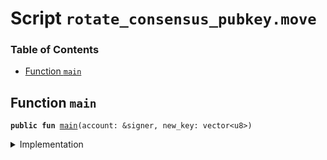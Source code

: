
<a name="SCRIPT"></a>

# Script `rotate_consensus_pubkey.move`

### Table of Contents

-  [Function `main`](#SCRIPT_main)



<a name="SCRIPT_main"></a>

## Function `main`



<pre><code><b>public</b> <b>fun</b> <a href="#SCRIPT_main">main</a>(account: &signer, new_key: vector&lt;u8&gt;)
</code></pre>



<details>
<summary>Implementation</summary>


<pre><code><b>fun</b> <a href="#SCRIPT_main">main</a>(account: &signer, new_key: vector&lt;u8&gt;) {
    <a href="../../modules/doc/ValidatorConfig.md#0x0_ValidatorConfig_set_consensus_pubkey">ValidatorConfig::set_consensus_pubkey</a>(account, <a href="../../modules/doc/Signer.md#0x0_Signer_address_of">Signer::address_of</a>(account), new_key);
    <a href="../../modules/doc/LibraSystem.md#0x0_LibraSystem_update_and_reconfigure">LibraSystem::update_and_reconfigure</a>(account);
}
</code></pre>



</details>
